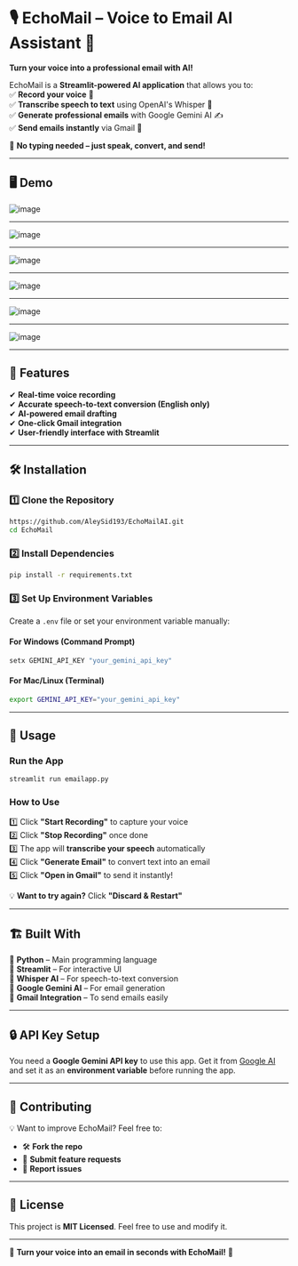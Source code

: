 # 🎙️ EchoMail – Voice to Email AI Assistant 📧  

**Turn your voice into a professional email with AI!**  

EchoMail is a **Streamlit-powered AI application** that allows you to:  
✅ **Record your voice** 🎤  
✅ **Transcribe speech to text** using OpenAI's Whisper 📝  
✅ **Generate professional emails** with Google Gemini AI ✍️  
✅ **Send emails instantly** via Gmail 📩  

🚀 **No typing needed – just speak, convert, and send!**  

---

## 🖥️ Demo  
![image](https://github.com/user-attachments/assets/1c3be4b1-a8ce-4ea2-b1c8-ec141f70a40b)

---
![image](https://github.com/user-attachments/assets/45580807-ef64-4eae-aa33-b7ce2117db21)

---
![image](https://github.com/user-attachments/assets/5d71b05a-99a5-47b0-b536-3bb98a178986)

---
![image](https://github.com/user-attachments/assets/ad00f2e1-56e3-476e-b56f-bc19a70ec0cd)

---
![image](https://github.com/user-attachments/assets/1fc941a4-faa1-4fc1-a7df-65cf40c72259)

---
![image](https://github.com/user-attachments/assets/b85584aa-417f-40de-a7ae-98c4a9317367)


---
## 📌 Features  
✔ **Real-time voice recording**  
✔ **Accurate speech-to-text conversion (English only)**  
✔ **AI-powered email drafting**  
✔ **One-click Gmail integration**  
✔ **User-friendly interface with Streamlit**  

---

## 🛠️ Installation  

### 1️⃣ Clone the Repository  
```bash
https://github.com/AleySid193/EchoMailAI.git
cd EchoMail
```

### 2️⃣ Install Dependencies  
```bash
pip install -r requirements.txt
```

### 3️⃣ Set Up Environment Variables  
Create a `.env` file or set your environment variable manually:  

#### **For Windows (Command Prompt)**  
```cmd
setx GEMINI_API_KEY "your_gemini_api_key"
```

#### **For Mac/Linux (Terminal)**  
```bash
export GEMINI_API_KEY="your_gemini_api_key"
```

---

## 🚀 Usage  

### **Run the App**  
```bash
streamlit run emailapp.py
```

### **How to Use**  
1️⃣ Click **"Start Recording"** to capture your voice  
2️⃣ Click **"Stop Recording"** once done  
3️⃣ The app will **transcribe your speech** automatically  
4️⃣ Click **"Generate Email"** to convert text into an email  
5️⃣ Click **"Open in Gmail"** to send it instantly!  

💡 **Want to try again?** Click **"Discard & Restart"**  

---
## 🏗️ Built With  
🔹 **Python** – Main programming language  
🔹 **Streamlit** – For interactive UI  
🔹 **Whisper AI** – For speech-to-text conversion  
🔹 **Google Gemini AI** – For email generation  
🔹 **Gmail Integration** – To send emails easily  

---

## 🔒 API Key Setup  
You need a **Google Gemini API key** to use this app. Get it from [Google AI](https://ai.google.dev/) and set it as an **environment variable** before running the app.  

---

## 🤝 Contributing  
💡 Want to improve EchoMail? Feel free to:  
- 🛠 **Fork the repo**  
- 🌟 **Submit feature requests**  
- 🐛 **Report issues**  

---

## 📜 License  
This project is **MIT Licensed**. Feel free to use and modify it.  

---

🚀 **Turn your voice into an email in seconds with EchoMail!** 🚀
